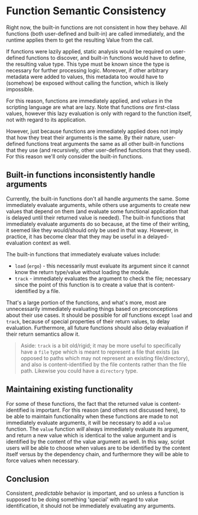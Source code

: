 # Function Semantic Consistency

Right now, the built-in functions are not consistent in how they behave. All
functions (both user-defined and built-in) are called immediately, and the
runtime applies them to get the resulting Value from the call.

If functions were lazily applied, static analysis would be required on
user-defined functions to discover, and built-in functions would have to define,
the resulting value type. This type must be known since the type is necessary
for further processing logic. Moreover, if other arbitrary metadata were added
to values, this metadata too would have to (somehow) be exposed without calling
the function, which is likely impossible.

For this reason, functions are immediately applied, and _values_ in the
scripting language are what are lazy. Note that functions _are_ first-class
values, however this lazy evaluation is only with regard to the function itself,
not with regard to its application.

However, just because functions are immediately applied does not imply that how
they treat their arguments is the same. By their nature, user-defined functions
treat arguments the same as all other built-in functions that they use (and
recursively, other user-defined functions that they used). For this reason we'll
only consider the built-in functions.

## Built-in functions inconsistently handle arguments

Currently, the built-in functions don't all handle arguments the same. Some
immediately evaluate arguments, while others use arguments to create new values
that depend on them (and evaluate some functional application that is delayed
until their returned value is needed). The built-in functions that immediately
evaluate arguments do so because, at the time of their writing, it seemed like
they would/should only be used in that way. However, in practice, it has become
clear that they may be useful in a delayed-evaluation context as well.

The built-in functions that immediately evaluate values include:
* `load` (`ergo`) - this necessarily must evaluate its argument since it cannot
  know the return type/value without loading the module.
* `track` - immediately evaluates the argument to check the file; necessary
  since the point of this function is to create a value that is
  content-identified by a file.

That's a large portion of the functions, and what's more, most are unnecessarily
immediately evaluating things based on preconceptions about their use cases. It
should be possible for _all_ functions except `load` and `track`, because of
special properties of their return values, to delay evaluation. Furthermore, all
future functions should also delay evaluation if their return semantics allow
it.

> Aside: `track` is a bit old/rigid; it may be more useful to specifically have
> a `file` type which is meant to represent a file that exists (as opposed to
> paths which may not represent an existing file/directory), and also is
> content-identified by the file contents rather than the file path. Likewise
> you could have a `directory` type.

## Maintaining existing functionality
For some of these functions, the fact that the returned value is
content-identified is important. For this reason (and others not discussed
here), to be able to maintain functionality when these functions are made to not
immediately evaluate arguments, it will be necessary to add a `value` function.
The `value` function _will_ always immediately evaluate its argument, and return
a new value which is identical to the value argument and is identified by the
content of the value argument as well. In this way, script users will be able to
choose when values are to be identified by the content itself versus by the
dependency chain, and furthermore they will be able to force values when
necessary.

## Conclusion
Consistent, _predictable_ behavior is important, and so unless a function is
supposed to be doing something 'special' with regard to value identification, it
should not be immediately evaluating any arguments.
